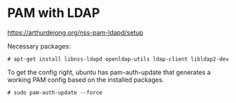 # PAM with LDAP

https://arthurdejong.org/nss-pam-ldapd/setup

Necessary packages:

    # apt-get install libnss-ldapd openldap-utils ldap-client libldap2-dev 

To get the config right, ubuntu has pam-auth-update that generates a working PAM config based on the installed packages.

    # sudo pam-auth-update --force
